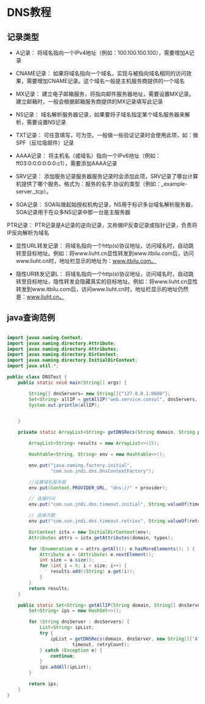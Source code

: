 # DNS教程

## 记录类型
* A记录： 将域名指向一个IPv4地址（例如：100.100.100.100），需要增加A记录

* CNAME记录： 如果将域名指向一个域名，实现与被指向域名相同的访问效果，需要增加CNAME记录。这个域名一般是主机服务商提供的一个域名

* MX记录： 建立电子邮箱服务，将指向邮件服务器地址，需要设置MX记录。建立邮箱时，一般会根据邮箱服务商提供的MX记录填写此记录

* NS记录： 域名解析服务器记录，如果要将子域名指定某个域名服务器来解析，需要设置NS记录

* TXT记录： 可任意填写，可为空。一般做一些验证记录时会使用此项，如：做SPF（反垃圾邮件）记录

* AAAA记录： 将主机名（或域名）指向一个IPv6地址（例如：ff03:0:0:0:0:0:0:c1），需要添加AAAA记录

* SRV记录： 添加服务记录服务器服务记录时会添加此项，SRV记录了哪台计算机提供了哪个服务。格式为：服务的名字.协议的类型（例如：_example-server._tcp）。

* SOA记录： SOA叫做起始授权机构记录，NS用于标识多台域名解析服务器，SOA记录用于在众多NS记录中那一台是主服务器

PTR记录： PTR记录是A记录的逆向记录，又称做IP反查记录或指针记录，负责将IP反向解析为域名

* 显性URL转发记录： 将域名指向一个http(s)协议地址，访问域名时，自动跳转至目标地址。例如：将www.liuht.cn显性转发到www.itbilu.com后，访问www.liuht.cn时，地址栏显示的地址为：www.itbilu.com。

* 隐性UR转发记录L： 将域名指向一个http(s)协议地址，访问域名时，自动跳转至目标地址，隐性转发会隐藏真实的目标地址。例如：将www.liuht.cn显性转发到www.itbilu.com后，访问www.liuht.cn时，地址栏显示的地址仍然是：www.liuht.cn。


## java查询范例
```java

import javax.naming.Context;
import javax.naming.directory.Attribute;
import javax.naming.directory.Attributes;
import javax.naming.directory.DirContext;
import javax.naming.directory.InitialDirContext;
import java.util.*;

public class DNSTest {
    public static void main(String[] args) {

        String[] dnsServers= new String[]{"127.0.0.1:8600"};
        Set<String> allIP = getAllIP("web.service.consul", dnsServers, 5, 1);
        System.out.println(allIP);


    }

    private static ArrayList<String> getDNSRecs(String domain, String provider, String[] types, int timeout, int retryCount) throws Exception {

        ArrayList<String> results = new ArrayList<>(15);

        Hashtable<String, String> env = new Hashtable<>();

        env.put("java.naming.factory.initial",
                "com.sun.jndi.dns.DnsContextFactory");

        //设置域名服务器
        env.put(Context.PROVIDER_URL, "dns://" + provider);

        // 连接时间
        env.put("com.sun.jndi.dns.timeout.initial", String.valueOf(timeout));

        // 连接次数
        env.put("com.sun.jndi.dns.timeout.retries", String.valueOf(retryCount));

        DirContext ictx = new InitialDirContext(env);
        Attributes attrs = ictx.getAttributes(domain, types);

        for (Enumeration e = attrs.getAll(); e.hasMoreElements(); ) {
            Attribute a = (Attribute) e.nextElement();
            int size = a.size();
            for (int i = 0; i < size; i++) {
                results.add((String) a.get(i));
            }
        }
        return results;
    }

    public static Set<String> getAllIP(String domain, String[] dnsServers, int timeout, int retryCount) {
        Set<String> ips = new HashSet<>();

        for (String dnsServer : dnsServers) {
            List<String> ipList;
            try {
                ipList = getDNSRecs(domain, dnsServer, new String[]{"A"},
                        timeout, retryCount);
            } catch (Exception e) {
                continue;
            }
            ips.addAll(ipList);
        }

        return ips;
    }
}
```
